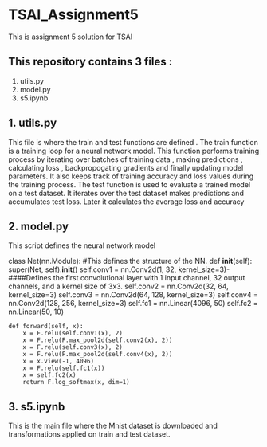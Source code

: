 # TSAI_Assignment5
This is assignment 5 solution for TSAI 

## This repository contains 3 files : 
1. utils.py  
2. model.py 
3. s5.ipynb  

## 1. utils.py  
This file is where the train and test functions are defined . 
The train function is a training loop for a neural network model.  This function performs training process by iterating over batches of training data , making predictions , calculating loss , backpropogating gradients and finally updating model parameters. It also keeps track of training accuracy and loss values during the training process. 
The test function is used to evaluate a trained model on a test dataset.  It iterates over the test dataset makes predictions and accumulates test loss. Later it calculates the average loss and accuracy 

## 2. model.py  
This script defines the neural network model 

class Net(nn.Module):
    #This defines the structure of the NN.
    def __init__(self):
        super(Net, self).__init__()
        self.conv1 = nn.Conv2d(1, 32, kernel_size=3)-   ####Defines the first convolutional layer with 1 input channel, 32 output channels, and a kernel size of 3x3.
        self.conv2 = nn.Conv2d(32, 64, kernel_size=3)
        self.conv3 = nn.Conv2d(64, 128, kernel_size=3)
        self.conv4 = nn.Conv2d(128, 256, kernel_size=3)
        self.fc1 = nn.Linear(4096, 50)
        self.fc2 = nn.Linear(50, 10)

    def forward(self, x):
        x = F.relu(self.conv1(x), 2)
        x = F.relu(F.max_pool2d(self.conv2(x), 2)) 
        x = F.relu(self.conv3(x), 2)
        x = F.relu(F.max_pool2d(self.conv4(x), 2)) 
        x = x.view(-1, 4096)
        x = F.relu(self.fc1(x))
        x = self.fc2(x)
        return F.log_softmax(x, dim=1)



## 3. s5.ipynb  
This is the main file where the Mnist dataset is downloaded and transformations applied on train and test dataset. 
